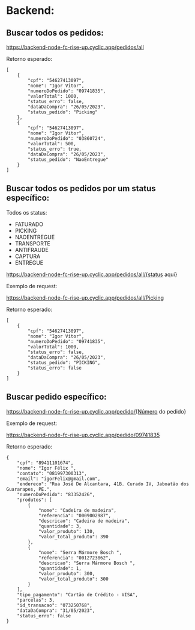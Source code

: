 # Backend:

## Buscar todos os pedidos: 
https://backend-node-fc-rise-up.cyclic.app/pedidos/all

Retorno esperado:

```
[
    {
        "cpf": "54627413097",
        "nome": "Igor Vitor",
        "numeroDoPedido": "09741835",
        "valorTotal": 1000,
        "status_erro": false,
        "dataDaCompra": "26/05/2023",
        "status_pedido": "Picking"
    },
    {
        "cpf": "54627413097",
        "nome": "Igor Vitor",
        "numeroDoPedido": "03860724",
        "valorTotal": 500,
        "status_erro": true,
        "dataDaCompra": "26/05/2023",
        "status_pedido": "NaoEntregue"
    }
]
```
## Buscar todos os pedidos por um status específico: 
Todos os status:
 - FATURADO
 - PICKING
 - NAOENTREGUE
 - TRANSPORTE
 - ANTIFRAUDE
 - CAPTURA
 - ENTREGUE

https://backend-node-fc-rise-up.cyclic.app/pedidos/all/{status aqui}


Exemplo de request: 

https://backend-node-fc-rise-up.cyclic.app/pedidos/all/Picking

Retorno esperado:
````
[
    {
        "cpf": "54627413097",
        "nome": "Igor Vitor",
        "numeroDoPedido": "09741835",
        "valorTotal": 1000,
        "status_erro": false,
        "dataDaCompra": "26/05/2023",
        "status_pedido": "PICKING",
        "status_erro": false
    }
]
````

## Buscar pedido específico: 

https://backend-node-fc-rise-up.cyclic.app/pedido/{Número do pedido}

Exemplo de request: 

https://backend-node-fc-rise-up.cyclic.app/pedido/09741835

Retorno esperado:

```
{
    "cpf": "89411101674",
    "nome": "Igor Félix ",
    "contato": "081997300313",
    "email": "igorFelix@gmail.com",
    "endereco": "Rua José De Alcantara, 41B. Curado IV, Jaboatão dos Guararapes, PE.",
    "numeroDoPedido": "83352426",
    "produtos": [
        {
            "nome": "Cadeira de madeira",
            "referencia": "0009002987",
            "descricao": "Cadeira de madeira",
            "quantidade": 3,
            "valor_produto": 130,
            "valor_total_produto": 390
        },
        {
            "nome": "Serra Mármore Bosch ",
            "referencia": "0012723862",
            "descricao": "Serra Mármore Bosch ",
            "quantidade": 1,
            "valor_produto": 300,
            "valor_total_produto": 300
        }
    ],
    "tipo_pagamento": "Cartão de Crédito - VISA",
    "parcelas": 3,
    "id_transacao": "073250768",
    "dataDaCompra": "31/05/2023",
    "status_erro": false
}
```
